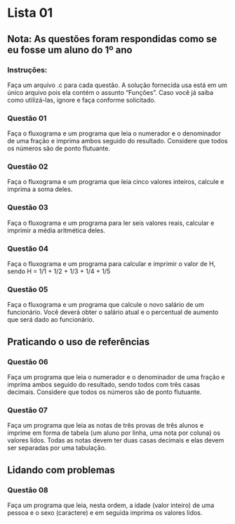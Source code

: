 # Lista 01

## Nota: As questões foram respondidas como se eu fosse um aluno do 1º ano

### Instruções: 
Faça um arquivo .c para cada questão. A solução fornecida
usa está em um único arquivo pois ela contém o assunto “Funções”. Caso
você já saiba como utilizá-las, ignore e faça conforme solicitado.

### Questão 01
Faça o fluxograma e um programa que leia o numerador e
o denominador de uma fração e imprima ambos seguido do resultado.
Considere que todos os números são de ponto flutuante.

### Questão 02
Faça o fluxograma e um programa que leia cinco valores
inteiros, calcule e imprima a soma deles.

### Questão 03
Faça o fluxograma e um programa para ler seis valores
reais, calcular e imprimir a média aritmética deles.

### Questão 04
Faça o fluxograma e um programa para calcular e imprimir
o valor de H, sendo H = 1/1 + 1/2 + 1/3 + 1/4 + 1/5

### Questão 05
Faça o fluxograma e um programa que calcule o novo
salário de um funcionário. Você deverá obter o salário atual e o
percentual de aumento que será dado ao funcionário.

## Praticando o uso de referências

### Questão 06
Faça um programa que leia o numerador e o denominador
de uma fração e imprima ambos seguido do resultado, sendo todos com três
casas decimais. Considere que todos os números são de ponto flutuante.

### Questão 07
Faça um programa que leia as notas de três provas de
três alunos e imprime em forma de tabela (um aluno por linha, uma nota
por coluna) os valores lidos.
Todas as notas devem ter duas casas decimais e elas devem ser separadas
por uma tabulação.

## Lidando com problemas

### Questão 08
Faça um programa que leia, nesta ordem, a idade (valor
inteiro) de uma pessoa e o sexo (caractere) e em seguida imprima os
valores lidos.
